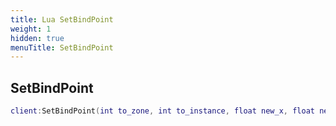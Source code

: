 ```yaml
---
title: Lua SetBindPoint
weight: 1
hidden: true
menuTitle: SetBindPoint
---
```

## SetBindPoint
```lua
client:SetBindPoint(int to_zone, int to_instance, float new_x, float new_y, float new_z); -- void
```